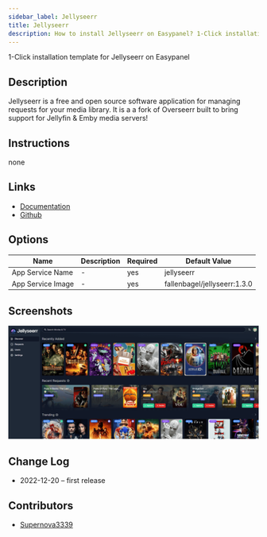 ```yaml
---
sidebar_label: Jellyseerr
title: Jellyseerr
description: How to install Jellyseerr on Easypanel? 1-Click installation template for Jellyseerr on Easypanel
---
```


<!-- generated -->

1-Click installation template for Jellyseerr on Easypanel

## Description

Jellyseerr is a free and open source software application for managing requests for your media library. It is a a fork of Overseerr built to bring support for Jellyfin & Emby media servers!

## Instructions

none

## Links

- [Documentation](https://github.com/Fallenbagel/jellyseerr/tree/develop/docs)
- [Github](https://github.com/Fallenbagel/jellyseerr)

## Options

Name | Description | Required | Default Value
-|-|-|-
App Service Name | - | yes | jellyseerr
App Service Image | - | yes | fallenbagel/jellyseerr:1.3.0

## Screenshots

![Jellyseerr Screenshot](./assets/screenshot.png)

## Change Log

- 2022-12-20 – first release

## Contributors

- [Supernova3339](https://github.com/Supernova3339)
